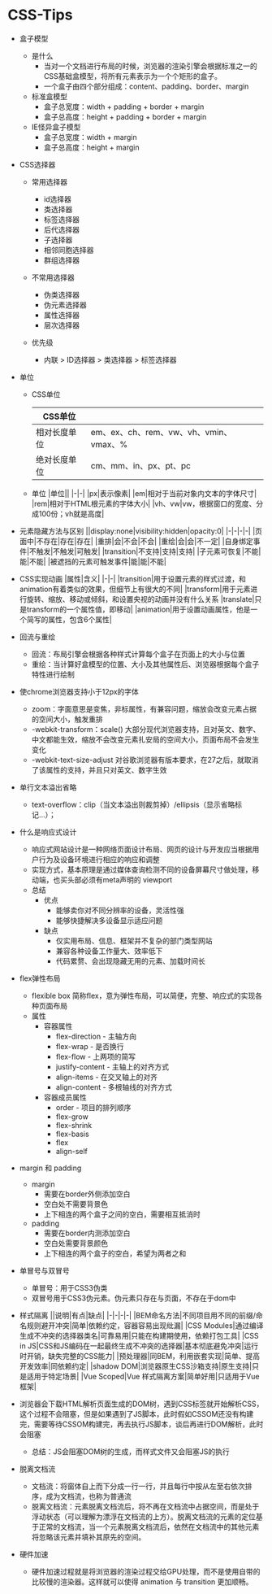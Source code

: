 # CSS-Tips

- 盒子模型
  - 是什么
    - 当对一个文档进行布局的时候，浏览器的渲染引擎会根据标准之一的CSS基础盒模型，将所有元素表示为一个个矩形的盒子。
    - 一个盒子由四个部分组成：content、padding、border、margin
  - 标准盒模型
    - 盒子总宽度：width + padding + border + margin
    - 盒子总高度：height + padding + border + margin
  - IE怪异盒子模型
    - 盒子总宽度：width + margin
    - 盒子总高度：height + margin

- CSS选择器
  - 常用选择器
    - id选择器
    - 类选择器
    - 标签选择器
    - 后代选择器
    - 子选择器
    - 相邻同胞选择器
    - 群组选择器
  - 不常用选择器
    - 伪类选择器
    - 伪元素选择器
    - 属性选择器
    - 层次选择器

  - 优先级
    - 内联 > ID选择器 > 类选择器 > 标签选择器

- 单位
  - CSS单位

    |CSS单位||
    |-|-|
    |相对长度单位|em、ex、ch、rem、vw、vh、vmin、vmax、%|
    |绝对长度单位|cm、mm、in、px、pt、pc|
  - 单位
    |单位||
    |-|-|
    |px|表示像素|
    |em|相对于当前对象内文本的字体尺寸|
    |rem|相对于HTML根元素的字体大小|
    |vh、vw|vw，根据窗口的宽度、分成100份；vh就是高度|

- 元素隐藏方法与区别
  ||display:none|visibility:hidden|opacity:0|
  |-|-|-|-|
  |页面中|不存在|存在|存在|
  |重排|会|不会|不会|
  |重绘|会|会|不一定|
  |自身绑定事件|不触发|不触发|可触发|
  |transition|不支持|支持|支持|
  |子元素可恢复|不能|能|不能|
  |被遮挡的元素可触发事件|能|能|不能|

- CSS实现动画
  |属性|含义|
  |-|-|
  |transition|用于设置元素的样式过渡，和animation有着类似的效果，但细节上有很大的不同|
  |transform|用于元素进行旋转、缩放、移动或倾斜，和设置央视的动画并没有什么关系
  |translate|只是transform的一个属性值，即移动|
  |animation|用于设置动画属性，他是一个简写的属性，包含6个属性|

- 回流与重绘
  - 回流：布局引擎会根据各种样式计算每个盒子在页面上的大小与位置
  - 重绘：当计算好盒模型的位置、大小及其他属性后、浏览器根据每个盒子特性进行绘制

- 使chrome浏览器支持小于12px的字体
  - zoom：字面意思是变焦，非标属性，有兼容问题，缩放会改变元素占据的空间大小，触发重排
  - -webkit-transform：scale() 大部分现代浏览器支持，且对英文、数字、中文都能生效，缩放不会改变元素扎安局的空间大小，页面布局不会发生变化
  - -webkit-text-size-adjust 对谷歌浏览器有版本要求，在27之后，就取消了该属性的支持，并且只对英文、数字生效

- 单行文本溢出省略
  - text-overflow：clip（当文本溢出则裁剪掉）/ellipsis（显示省略标记...）；

- 什么是响应式设计
  - 响应式网站设计是一种网络页面设计布局、网页的设计与开发应当根据用户行为及设备环境进行相应的响应和调整
  - 实现方式，基本原理是通过媒体查询检测不同的设备屏幕尺寸做处理，移动端，也买头部必须有meta声明的 viewport
  - 总结
    - 优点
      - 能够卖你对不同分辨率的设备，灵活性强
      - 能够快捷解决多设备显示适应问题
    - 缺点
      - 仅实用布局、信息、框架并不复杂的部门类型网站
      - 兼容各种设备工作量大、效率低下
      - 代码累赘、会出现隐藏无用的元素、加载时间长

- flex弹性布局
  - flexible box 简称flex，意为弹性布局，可以简便，完整、响应式的实现各种页面布局
  - 属性
    - 容器属性
      - flex-direction - 主轴方向
      - flex-wrap - 是否换行
      - flex-flow - 上两项的简写
      - justify-content - 主轴上的对齐方式
      - align-items - 在交叉轴上的对齐
      - align-content - 多根轴线的对齐方式
    - 容器成员属性
      - order - 项目的排列顺序
      - flex-grow
      - flex-shrink
      - flex-basis
      - flex
      - align-self
- margin 和 padding
  - margin
    - 需要在border外侧添加空白
    - 空白处不需要背景色
    - 上下相连的两个盒子之间的空白，需要相互抵消时
  - padding
    - 需要在border内测添加空白
    - 空白处需要背景颜色
    - 上下相连的两个盒子的空白，希望为两者之和

- 单冒号与双冒号
  - 单冒号：用于CSS3伪类
  - 双冒号用于CSS3伪元素。伪元素只存在与页面，不存在于dom中

- 样式隔离
  ||说明|有点|缺点|
  |-|-|-|-|
  |BEM命名方法|不同项目用不同的前缀/命名规则避开冲突|简单|依赖约定，容器容易出现纰漏|
  |CSS Modules|通过编译生成不冲突的选择器类名|可靠易用|只能在构建期使用，依赖打包工具|
  |CSS in JS|CSS和JS编码在一起最终生成不冲突的选择器|基本彻底避免冲突|运行时开销，缺失完整的CSS能力|
  |预处理器|同BEM，利用嵌套实现|简单、提高开发效率|同依赖约定|
  |shadow DOM|浏览器原生CSS沙箱支持|原生支持|只是适用于特定场景|
  |Vue Scoped|Vue 样式隔离方案|简单好用|只适用于Vue框架|

- 浏览器会下载HTML解析页面生成的DOM树，遇到CSS标签就开始解析CSS，这个过程不会阻塞，但是如果遇到了JS脚本，此时假如CSSOM还没有构建完，需要等待CSSOM构建完，再去执行JS脚本，谈后再进行DOM解析，此时会阻塞
  - 总结：JS会阻塞DOM树的生成，而样式文件又会阻塞JS的执行

- 脱离文档流
  - 文档流：将窗体自上而下分成一行一行，并且每行中按从左至右依次排序，成为文档流，也称为普通流
  - 脱离文档流：元素脱离文档流后，将不再在文档流中占据空间，而是处于浮动状态（可以理解为漂浮在文档流的上方）。脱离文档流的元素的定位基于正常的文档流，当一个元素脱离文档流后，依然在文档流中的其他元素将忽略该元素并填补其原先的空间。

- 硬件加速
  - 硬件加速过程就是将浏览器的渲染过程交给GPU处理，而不是使用自带的比较慢的渲染器。这样就可以使得 animation 与 transition 更加顺畅。
